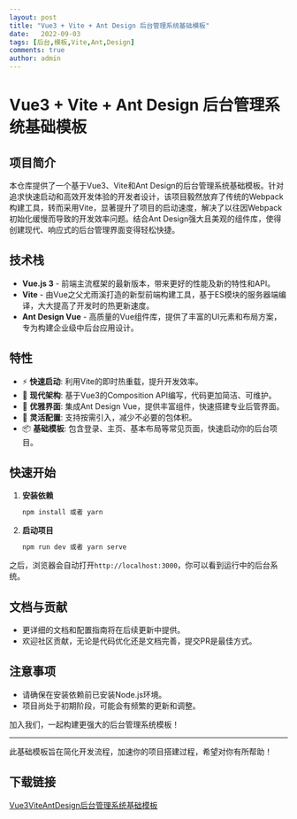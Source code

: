 ```yaml
---
layout: post
title: "Vue3 + Vite + Ant Design 后台管理系统基础模板"
date:   2022-09-03
tags: [后台,模板,Vite,Ant,Design]
comments: true
author: admin
---
```

# Vue3 + Vite + Ant Design 后台管理系统基础模板

## 项目简介

本仓库提供了一个基于Vue3、Vite和Ant Design的后台管理系统基础模板。针对追求快速启动和高效开发体验的开发者设计，该项目毅然放弃了传统的Webpack构建工具，转而采用Vite，显著提升了项目的启动速度，解决了以往因Webpack初始化缓慢而导致的开发效率问题。结合Ant Design强大且美观的组件库，使得创建现代、响应式的后台管理界面变得轻松快捷。

## 技术栈

- **Vue.js 3** - 前端主流框架的最新版本，带来更好的性能及新的特性和API。
- **Vite** - 由Vue之父尤雨溪打造的新型前端构建工具，基于ES模块的服务器端编译，大大提高了开发时的热更新速度。
- **Ant Design Vue** - 高质量的Vue组件库，提供了丰富的UI元素和布局方案，专为构建企业级中后台应用设计。
  
## 特性

- ⚡️ **快速启动**: 利用Vite的即时热重载，提升开发效率。
- 🌟 **现代架构**: 基于Vue3的Composition API编写，代码更加简洁、可维护。
- 💄 **优雅界面**: 集成Ant Design Vue，提供丰富组件，快速搭建专业后管界面。
- 🔧 **灵活配置**: 支持按需引入，减少不必要的包体积。
- 📦 **基础模板**: 包含登录、主页、基本布局等常见页面，快速启动你的后台项目。

## 快速开始

1. **安装依赖**
   ```bash
   npm install 或者 yarn
   ```

2. **启动项目**
   ```bash
   npm run dev 或者 yarn serve
   ```
   
之后，浏览器会自动打开`http://localhost:3000`，你可以看到运行中的后台系统。

## 文档与贡献

- 更详细的文档和配置指南将在后续更新中提供。
- 欢迎社区贡献，无论是代码优化还是文档完善，提交PR是最佳方式。

## 注意事项

- 请确保在安装依赖前已安装Node.js环境。
- 项目尚处于初期阶段，可能会有频繁的更新和调整。

加入我们，一起构建更强大的后台管理系统模板！

---

此基础模板旨在简化开发流程，加速你的项目搭建过程，希望对你有所帮助！

## 下载链接

[Vue3ViteAntDesign后台管理系统基础模板](https://pan.quark.cn/s/800888717d5e)